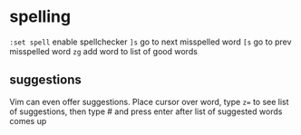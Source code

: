 # spelling

`:set spell`        enable spellchecker
`]s`                go to next misspelled word
`[s`                go to prev misspelled word
`zg`                add word to list of good words

## suggestions

Vim can even offer suggestions. Place cursor over word, type `z=` to see list of suggestions, then type # and press enter after list of suggested words comes up
